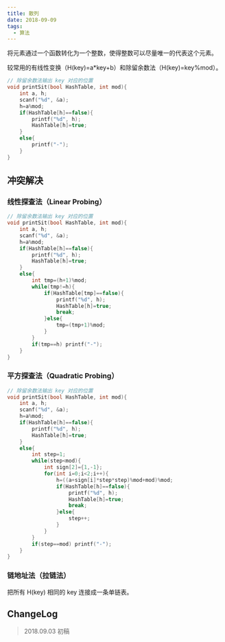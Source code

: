 ```yaml
---
title: 散列
date: 2018-09-09
tags:
  - 算法
---
```


将元素通过一个函数转化为一个整数，使得整数可以尽量唯一的代表这个元素。

较常用的有线性变换（H(key)=a*key+b）和除留余数法（H(key)=key%mod）。

```C
// 除留余数法输出 key 对应的位置
void printSit(bool HashTable, int mod){
    int a, h;
    scanf("%d", &a);
    h=a%mod;
    if(HashTable[h]==false){
        printf("%d", h);
        HashTable[h]=true;
    }
    else{
        printf("-");
    }
}
```

## 冲突解决

### 线性探查法（Linear Probing）

```C
// 除留余数法输出 key 对应的位置
void printSit(bool HashTable, int mod){
    int a, h;
    scanf("%d", &a);
    h=a%mod;
    if(HashTable[h]==false){
        printf("%d", h);
        HashTable[h]=true;
    }
    else{
        int tmp=(h+1)%mod;
        while(tmp!=h){
            if(HashTable[tmp]==false){
                printf("%d", h);
       			HashTable[h]=true;	
                break;
            }else{
                tmp=(tmp+1)%mod;
            }
        }
        if(tmp==h) printf("-");
    }
}
```

### 平方探查法（Quadratic Probing）

```C
// 除留余数法输出 key 对应的位置
void printSit(bool HashTable, int mod){
    int a, h;
    scanf("%d", &a);
    h=a%mod;
    if(HashTable[h]==false){
        printf("%d", h);
        HashTable[h]=true;
    }
    else{
        int step=1;
        while(step<mod){
            int sign[2]={1,-1};
            for(int i=0;i<2;i++){
                h=((a+sign[i]*step*step)%mod+mod)%mod;
                if(HashTable[h]==false){
                    printf("%d", h);
                    HashTable[h]=true;	
                    break;
                }else{
                    step++;
                }
            }
        }
        if(step==mod) printf("-");
    }
}
```

### 链地址法（拉链法）

把所有 H(key) 相同的 key 连接成一条单链表。

## ChangeLog

> 2018.09.03 初稿